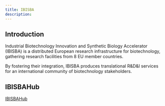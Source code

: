```yaml
---
title: IBISBA
description: 
---
```


## Introduction
Industrial Biotechnology Innovation and Synthetic Biology Accelerator (IBISBA) is a distributed European research infrastructure for biotechnology, gathering research facilities from 8 EU member countries.

By fostering their integration, IBISBA produces translational R&D&I services for an international community of biotechnology stakeholders.

## IBISBAHub
[IBISBAHub](https://hub.ibisba.eu)
